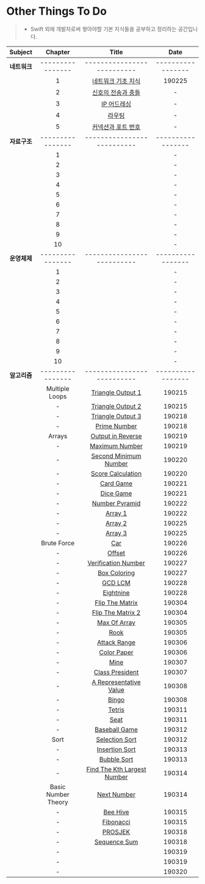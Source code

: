 # Other Things To Do
> - Swift 외에 개발자로써 쌓아야할 기본 지식들을 공부하고 정리하는 공간입니다.

| Subject | Chapter | Title | Date |
| :---: | :---: | :---: | :---: |
| **네트워크** | ---------------- | -------------------------- | ----------------- |
| | 1 | [네트워크 기초 지식](https://github.com/wargi/Etc/blob/master/Network/Chapter1.md) | 190225 |
| | 2 | [신호의 전송과 충돌](https://github.com/wargi/Etc/blob/master/Network/Chapter2.md) | - |
| | 3 | [IP 어드레싱](https://github.com/wargi/Etc/blob/master/Network/Chapter3.md) | - |
| | 4 | [라우팅](https://github.com/wargi/Etc/blob/master/Network/Chapter4.md) | - |
| | 5 | [커넥션과 포트 번호](https://github.com/wargi/Etc/blob/master/Network/Chapter5.md) | - |
| **자료구조** | ---------------- | -------------------------- | ----------------- |
| | 1 | []() | - |
| | 2 | []() | - |
| | 3 | []() | - |
| | 4 | []() | - |
| | 5 | []() | - |
| | 6 | []() | - |
| | 7 | []() | - |
| | 8 | []() | - |
| | 9 | []() | - |
| | 10 | []() | - |
| **운영체제** | ---------------- | -------------------------- | ----------------- |
| | 1 | []() | - |
| | 2 | []() | - |
| | 3 | []() | - |
| | 4 | []() | - |
| | 5 | []() | - |
| | 6 | []() | - |
| | 7 | []() | - |
| | 8 | []() | - |
| | 9 | []() | - |
| | 10 | []() | - |
| **알고리즘** | ---------------- | -------------------------- | ----------------- |
| | Multiple Loops | [Triangle Output 1](https://github.com/wargi/Etc/blob/master/Algorithm/MultipleLoops/Question1.md) | 190215 |
| | - | [Triangle Output 2](https://github.com/wargi/Etc/blob/master/Algorithm/MultipleLoops/Question2.md) | 190215 |
| | - | [Triangle Output 3](https://github.com/wargi/Etc/blob/master/Algorithm/MultipleLoops/Question3.md) | 190218 |
| | - | [Prime Number](https://github.com/wargi/Etc/blob/master/Algorithm/MultipleLoops/Question4.md) | 190218 |
| | Arrays | [Output in Reverse](https://github.com/wargi/Etc/blob/master/Algorithm/Arrays/Question1.md) | 190219 |
| | - | [Maximum Number](https://github.com/wargi/Etc/blob/master/Algorithm/Arrays/Question2.md) | 190219 |
| | - | [Second Minimum Number](https://github.com/wargi/Etc/blob/master/Algorithm/Arrays/Question3.md) | 190220 |
| | - | [Score Calculation](https://github.com/wargi/Etc/blob/master/Algorithm/Arrays/Question4.md) | 190220 |
| | - | [Card Game](https://github.com/wargi/Etc/blob/master/Algorithm/Arrays/Question5.md) | 190221 |
| | - | [Dice Game](https://github.com/wargi/Etc/blob/master/Algorithm/Arrays/Question6.md) | 190221 |
| | - | [Number Pyramid](https://github.com/wargi/Etc/blob/master/Algorithm/Arrays/Question7.md) | 190222 |
| | - | [Array 1](https://github.com/wargi/Etc/blob/master/Algorithm/Arrays/Question8.md) | 190222 |
| | - | [Array 2](https://github.com/wargi/Etc/blob/master/Algorithm/Arrays/Question9.md) | 190225 |
| | - | [Array 3](https://github.com/wargi/Etc/blob/master/Algorithm/Arrays/Question10.md) | 190225 |
| | Brute Force | [Car](https://github.com/wargi/Etc/blob/master/Algorithm/BruteForce/Question1.md) | 190226 |
| | - | [Offset](https://github.com/wargi/Etc/blob/master/Algorithm/BruteForce/Question2.md) | 190226 |
| | - | [Verification Number](https://github.com/wargi/Etc/blob/master/Algorithm/BruteForce/Question3.md) | 190227 |
| | - | [Box Coloring](https://github.com/wargi/Etc/blob/master/Algorithm/BruteForce/Question4.md) | 190227 |
| | - | [GCD LCM](https://github.com/wargi/Etc/blob/master/Algorithm/BruteForce/Question5.md) | 190228 |
| | - | [Eightnine](https://github.com/wargi/Etc/blob/master/Algorithm/BruteForce/Question6.md) | 190228 |
| | - | [Flip The Matrix](https://github.com/wargi/Etc/blob/master/Algorithm/BruteForce/Question7.md) | 190304 |
| | - | [Flip The Matrix 2](https://github.com/wargi/Etc/blob/master/Algorithm/BruteForce/Question8.md) | 190304 |
| | - | [Max Of Array](https://github.com/wargi/Etc/blob/master/Algorithm/BruteForce/Question9.md) | 190305 |
| | - | [Rook](https://github.com/wargi/Etc/blob/master/Algorithm/BruteForce/Question10.md) | 190305 |
| | - | [Attack Range](https://github.com/wargi/Etc/blob/master/Algorithm/BruteForce/Question11.md) | 190306 |
| | - | [Color Paper](https://github.com/wargi/Etc/blob/master/Algorithm/BruteForce/Question12.md) | 190306 |
| | - | [Mine](https://github.com/wargi/Etc/blob/master/Algorithm/BruteForce/Question13.md) | 190307 |
| | - | [Class President](https://github.com/wargi/Etc/blob/master/Algorithm/BruteForce/Question14.md) | 190307 |
| | - | [A Representative Value](https://github.com/wargi/Etc/blob/master/Algorithm/BruteForce/Question15.md) | 190308 |
| | - | [Bingo](https://github.com/wargi/Etc/blob/master/Algorithm/BruteForce/Question16.md) | 190308 |
| | - | [Tetris](https://github.com/wargi/Etc/blob/master/Algorithm/BruteForce/Question17.md) | 190311 |
| | - | [Seat](https://github.com/wargi/Etc/blob/master/Algorithm/BruteForce/Question18.md) | 190311 |
| | - | [Baseball Game](https://github.com/wargi/Etc/blob/master/Algorithm/BruteForce/Question19.md) | 190312 |
| | Sort | [Selection Sort](https://github.com/wargi/Etc/blob/master/Algorithm/Sort/Question1.md) | 190312 |
| | - | [Insertion Sort](https://github.com/wargi/Etc/blob/master/Algorithm/Sort/Question2.md) | 190313 |
| | - | [Bubble Sort](https://github.com/wargi/Etc/blob/master/Algorithm/Sort/Question3.md) | 190313 |
| | - | [Find The Kth Largest Number](https://github.com/wargi/Etc/blob/master/Algorithm/Sort/Question4.md) | 190314 |
| | Basic Number Theory | [Next Number](https://github.com/wargi/Etc/blob/master/Algorithm/BasicNumberTheory/Question1.md) | 190314 |
| | - | [Bee Hive](https://github.com/wargi/Etc/blob/master/Algorithm/BasicNumberTheory/Question2.md) | 190315 |
| | - | [Fibonacci](https://github.com/wargi/Etc/blob/master/Algorithm/BasicNumberTheory/Question3.md) | 190315 |
| | - | [PROSJEK](https://github.com/wargi/Etc/blob/master/Algorithm/BasicNumberTheory/Question4.md) | 190318 |
| | - | [Sequence Sum](https://github.com/wargi/Etc/blob/master/Algorithm/BasicNumberTheory/Question5.md) | 190318 |
| | - | [](https://github.com/wargi/Etc/blob/master/Algorithm/BasicNumberTheory/Question6.md) | 190319 |
| | - | [](https://github.com/wargi/Etc/blob/master/Algorithm/BasicNumberTheory/Question7.md) | 190319 |
| | - | [](https://github.com/wargi/Etc/blob/master/Algorithm/BasicNumberTheory/Question8.md) | 190320 |
